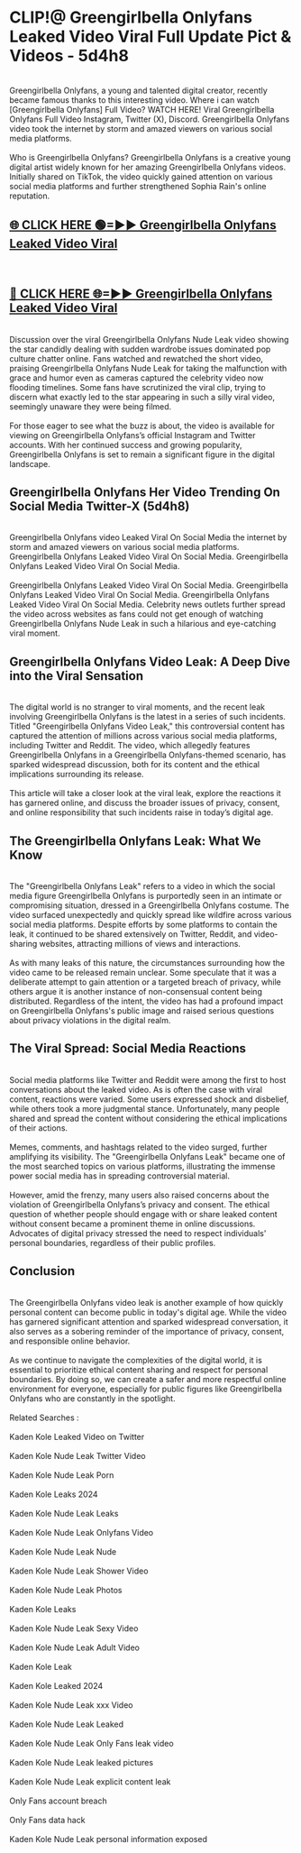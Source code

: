 # CLIP!@ Greengirlbella Onlyfans Leaked Video Viral Full Update Pict & Videos - 5d4h8
<br>
Greengirlbella Onlyfans, a young and talented digital creator, recently became famous thanks to this interesting video. Where i can watch [Greengirlbella Onlyfans] Full Video? WATCH HERE! Viral Greengirlbella Onlyfans Full Video Instagram, Twitter (X), Discord. Greengirlbella Onlyfans video took the internet by storm and amazed viewers on various social media platforms.
<br><br>
Who is Greengirlbella Onlyfans? Greengirlbella Onlyfans is a creative young digital artist widely known for her amazing Greengirlbella Onlyfans videos. Initially shared on TikTok, the video quickly gained attention on various social media platforms and further strengthened Sophia Rain's online reputation.
<br>
<h2><a href="https://bestclip.site?title=Greengirlbella_Onlyfans">🌐 CLICK HERE 🟢=►► Greengirlbella Onlyfans Leaked Video Viral</a></h2>
<br>
<h2><a href="https://bestclip.site?title=Greengirlbella_Onlyfans">🔴 CLICK HERE 🌐=►► Greengirlbella Onlyfans Leaked Video Viral</a></h2>
<br>
Discussion over the viral Greengirlbella Onlyfans Nude Leak video showing the star candidly dealing with sudden wardrobe issues dominated pop culture chatter online. Fans watched and rewatched the short video, praising Greengirlbella Onlyfans Nude Leak for taking the malfunction with grace and humor even as cameras captured the celebrity video now flooding timelines. Some fans have scrutinized the viral clip, trying to discern what exactly led to the star appearing in such a silly viral video, seemingly unaware they were being filmed.
<br><br>
For those eager to see what the buzz is about, the video is available for viewing on Greengirlbella Onlyfans’s official Instagram and Twitter accounts. With her continued success and growing popularity, Greengirlbella Onlyfans is set to remain a significant figure in the digital landscape.
<br>
<h2>Greengirlbella Onlyfans Her Video Trending On Social Media Twitter-X (5d4h8)</h2>
<br>
Greengirlbella Onlyfans video Leaked Viral On Social Media the internet by storm and amazed viewers on various social media platforms. Greengirlbella Onlyfans Leaked Video Viral On Social Media. Greengirlbella Onlyfans Leaked Video Viral On Social Media.
<br><br>
Greengirlbella Onlyfans Leaked Video Viral On Social Media. Greengirlbella Onlyfans Leaked Video Viral On Social Media. Greengirlbella Onlyfans Leaked Video Viral On Social Media. Celebrity news outlets further spread the video across websites as fans could not get enough of watching Greengirlbella Onlyfans Nude Leak in such a hilarious and eye-catching viral moment.
<br>
<h2>Greengirlbella Onlyfans Video Leak: A Deep Dive into the Viral Sensation</h2>
<br>
The digital world is no stranger to viral moments, and the recent leak involving Greengirlbella Onlyfans is the latest in a series of such incidents. Titled "Greengirlbella Onlyfans Video Leak," this controversial content has captured the attention of millions across various social media platforms, including Twitter and Reddit. The video, which allegedly features Greengirlbella Onlyfans in a Greengirlbella Onlyfans-themed scenario, has sparked widespread discussion, both for its content and the ethical implications surrounding its release.
<br><br>
This article will take a closer look at the viral leak, explore the reactions it has garnered online, and discuss the broader issues of privacy, consent, and online responsibility that such incidents raise in today’s digital age.
<br>
<h2>The Greengirlbella Onlyfans Leak: What We Know</h2>
<br>
The "Greengirlbella Onlyfans Leak" refers to a video in which the social media figure Greengirlbella Onlyfans is purportedly seen in an intimate or compromising situation, dressed in a Greengirlbella Onlyfans costume. The video surfaced unexpectedly and quickly spread like wildfire across various social media platforms. Despite efforts by some platforms to contain the leak, it continued to be shared extensively on Twitter, Reddit, and video-sharing websites, attracting millions of views and interactions.
<br><br>
As with many leaks of this nature, the circumstances surrounding how the video came to be released remain unclear. Some speculate that it was a deliberate attempt to gain attention or a targeted breach of privacy, while others argue it is another instance of non-consensual content being distributed. Regardless of the intent, the video has had a profound impact on Greengirlbella Onlyfans's public image and raised serious questions about privacy violations in the digital realm.
<br>
<h2>The Viral Spread: Social Media Reactions</h2>
<br>
Social media platforms like Twitter and Reddit were among the first to host conversations about the leaked video. As is often the case with viral content, reactions were varied. Some users expressed shock and disbelief, while others took a more judgmental stance. Unfortunately, many people shared and spread the content without considering the ethical implications of their actions.
<br><br>
Memes, comments, and hashtags related to the video surged, further amplifying its visibility. The "Greengirlbella Onlyfans Leak" became one of the most searched topics on various platforms, illustrating the immense power social media has in spreading controversial material.
<br><br>
However, amid the frenzy, many users also raised concerns about the violation of Greengirlbella Onlyfans’s privacy and consent. The ethical question of whether people should engage with or share leaked content without consent became a prominent theme in online discussions. Advocates of digital privacy stressed the need to respect individuals' personal boundaries, regardless of their public profiles.
<br>
<h2>Conclusion</h2>
<br>
The Greengirlbella Onlyfans video leak is another example of how quickly personal content can become public in today's digital age. While the video has garnered significant attention and sparked widespread conversation, it also serves as a sobering reminder of the importance of privacy, consent, and responsible online behavior.
<br><br>
As we continue to navigate the complexities of the digital world, it is essential to prioritize ethical content sharing and respect for personal boundaries. By doing so, we can create a safer and more respectful online environment for everyone, especially for public figures like Greengirlbella Onlyfans who are constantly in the spotlight.
<br><br>
Related Searches :
<br><br>
Kaden Kole Leaked Video on Twitter
<br><br>
Kaden Kole Nude Leak Twitter Video
<br><br>
Kaden Kole Nude Leak Porn
<br><br>
Kaden Kole Leaks 2024
<br><br>
Kaden Kole Nude Leak Leaks
<br><br>
Kaden Kole Nude Leak Onlyfans Video
<br><br>
Kaden Kole Nude Leak Nude
<br><br>
Kaden Kole Nude Leak Shower Video
<br><br>
Kaden Kole Nude Leak Photos
<br><br>
Kaden Kole Leaks
<br><br>
Kaden Kole Nude Leak Sexy Video
<br><br>
Kaden Kole Nude Leak Adult Video
<br><br>
Kaden Kole Leak
<br><br>
Kaden Kole Leaked 2024
<br><br>
Kaden Kole Nude Leak xxx Video
<br><br>
Kaden Kole Nude Leak Leaked
<br><br>
Kaden Kole Nude Leak Only Fans leak video
<br><br>
Kaden Kole Nude Leak leaked pictures
<br><br>
Kaden Kole Nude Leak explicit content leak
<br><br>
Only Fans account breach
<br><br>
Only Fans data hack
<br><br>
Kaden Kole Nude Leak personal information exposed